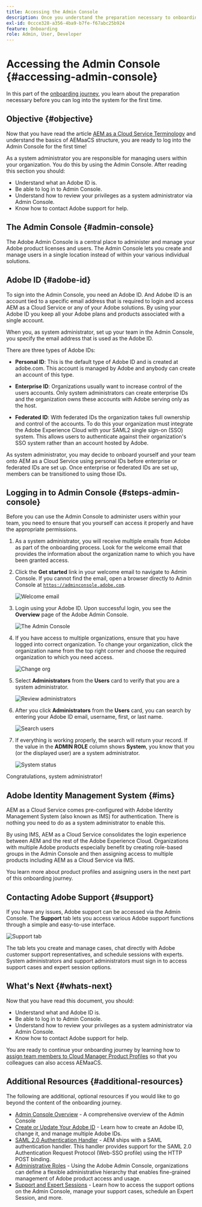 ```yaml
---
title: Accessing the Admin Console
description: Once you understand the preparation necessary to onboarding and the basics of AEMaaCS structure, you are ready to log into the Admin Console for the first time.
exl-id: 0ccce328-a356-4ba9-b7fe-f67abc25b924
feature: Onboarding
role: Admin, User, Developer
---
```

# Accessing the Admin Console {#accessing-admin-console}

In this part of the [onboarding journey](overview.md), you learn about the preparation necessary before you can log into the system for the first time.

## Objective {#objective}

Now that you have read the article [AEM as a Cloud Service Terminology](terminology.md) and understand the basics of AEMaaCS structure, you are ready to log into the Admin Console for the first time!

As a system administrator you are responsible for managing users within your organization. You do this by using the Admin Console. After reading this section you should:

* Understand what an Adobe ID is.
* Be able to log in to Admin Console.
* Understand how to review your privileges as a system administrator via Admin Console.
* Know how to contact Adobe support for help.

## The Admin Console {#admin-console}

The Adobe Admin Console is a central place to administer and manage your Adobe product licenses and users. The Admin Console lets you create and manage users in a single location instead of within your various individual solutions.

## Adobe ID {#adobe-id}

To sign into the Admin Console, you need an Adobe ID. And Adobe ID is an account tied to a specific email address that is required to login and access AEM as a Cloud Service or any of your Adobe solutions. By using your Adobe ID you keep all your Adobe plans and products associated with a single account.

When you, as system administrator, set up your team in the Admin Console, you specify the email address that is used as the Adobe ID.

There are three types of Adobe IDs:

* **Personal ID**: This is the default type of Adobe ID and is created at adobe.com. This account is managed by Adobe and anybody can create an account of this type.

* **Enterprise ID**: Organizations usually want to increase control of the users accounts. Only system administrators can create enterprise IDs and the organization owns these accounts with Adobe serving only as the host.

* **Federated ID**: With federated IDs the organization takes full ownership and control of the accounts. To do this your organization must integrate the Adobe Experience Cloud with your SAML2 single sign-on (SSO) system. This allows users to authenticate against their organization's SSO system rather than an account hosted by Adobe.

As system administrator, you may decide to onboard yourself and your team onto AEM as a Cloud Service using personal IDs before enterprise or federated IDs are set up. Once enterprise or federated IDs are set up, members can be transitioned to using those IDs.

## Logging in to Admin Console {#steps-admin-console}

Before you can use the Admin Console to administer users within your team, you need to ensure that you yourself can access it properly and have the appropriate permissions.

1. As a system administrator, you will receive multiple emails from Adobe as part of the onboarding process. Look for the welcome email that provides the information about the organization name to which you have been granted access.

1. Click the **Get started** link in your welcome email to navigate to Admin Console. If you cannot find the email, open a browser directly to Admin Console at [`https://adminconsole.adobe.com`](https://adminconsole.adobe.com).

   ![Welcome email](/help/journey-onboarding/assets/get-started-email.png)

1. Login using your Adobe ID. Upon successful login, you see the **Overview** page of the Adobe Admin Console. 

   ![The Admin Console](/help/journey-onboarding/assets/get-started1.png)

1. If you have access to multiple organizations, ensure that you have logged into correct organization. To change your organization, click the organization name from the top right corner and choose the required organization to which you need access.

   ![Change org](/help/journey-onboarding/assets/admin-console-orgswitch.png)

1. Select **Administrators** from the **Users** card to verify that you are a system administrator.

    ![Review administrators](/help/journey-onboarding/assets/get-started2.png)

1. After you click **Administrators** from the **Users** card, you can search by entering your Adobe ID email, username, first, or last name.

   ![Search users](/help/journey-onboarding/assets/get-started3.png)

1. If everything is working properly, the search will return your record. If the value in the **ADMIN ROLE** column shows **System**, you know that you (or the displayed user) are a system administrator.

   ![System status](/help/journey-onboarding/assets/get-started4.png)
   
Congratulations, system administrator!

## Adobe Identity Management System {#ims}

AEM as a Cloud Service comes pre-configured with Adobe Identity Management System (also known as IMS) for authentication. There is nothing you need to do as a system administrator to enable this.

By using IMS, AEM as a Cloud Service consolidates the login experience between AEM and the rest of the Adobe Experience Cloud. Organizations with multiple Adobe products especially benefit by creating role-based groups in the Admin Console and then assigning access to multiple products including AEM as a Cloud Service via IMS.

You learn more about product profiles and assigning users in the next part of this onboarding journey.

## Contacting Adobe Support {#support}

If you have any issues, Adobe support can be accessed via the Admin Console. The **Support** tab lets you access various Adobe support functions through a simple and easy-to-use interface.

![Support tab](/help/journey-onboarding/assets/support-menu.png)

The tab lets you create and manage cases, chat directly with Adobe customer support representatives, and schedule sessions with experts. System administrators and support administrators must sign in to access support cases and expert session options.

## What's Next {#whats-next}

Now that you have read this document, you should:

* Understand what and Adobe ID is.
* Be able to log in to Admin Console.
* Understand how to review your privileges as a system administrator via Admin Console.
* Know how to contact Adobe support for help.

You are ready to continue your onboarding journey by learning how to [assign team members to Cloud Manager Product Profiles](assign-profiles-cloud-manager.md) so that you colleagues can also access AEMaaCS.

## Additional Resources {#additional-resources}

The following are additional, optional resources if you would like to go beyond the content of the onboarding journey.

* [Admin Console Overview](https://helpx.adobe.com/enterprise/using/admin-console.html) - A comprehensive overview of the Admin Console
* [Create or Update Your Adobe ID](https://helpx.adobe.com/ca/manage-account/using/create-update-adobe-id.html#HowtocreateorupdateyourAdobeID) - Learn how to create an Adobe ID, change it, and manage multiple Adobe IDs.
* [SAML 2.0 Authentication Handler](https://experienceleague.adobe.com/docs/experience-manager-65/administering/security/saml-2-0-authenticationhandler.html) - AEM ships with a SAML authentication handler. This handler provides support for the SAML 2.0 Authentication Request Protocol (Web-SSO profile) using the HTTP POST binding.
* [Administrative Roles](https://helpx.adobe.com/enterprise/using/admin-roles.ug.html) - Using the Adobe Admin Console, organizations can define a flexible administrative hierarchy that enables fine-grained management of Adobe product access and usage.
* [Support and Expert Sessions](https://helpx.adobe.com/enterprise/admin-guide.html/enterprise/using/support-for-experience-cloud.ug.html) - Learn how to access the support options on the Admin Console, manage your support cases, schedule an Expert Session, and more.
